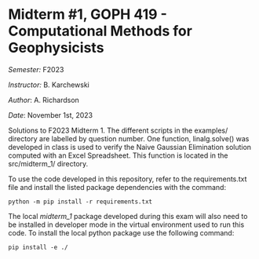 # Midterm #1, GOPH 419 - Computational Methods for Geophysicists
*Semester:* F2023

*Instructor:* B. Karchewski

*Author*: A. Richardson

*Date*: November 1st, 2023

Solutions to F2023 Midterm 1. The different scripts in the examples/ directory are labelled by question number.
One function, linalg.solve() was developed in class is used to verify the Naive Gaussian Elimination solution computed with an Excel Spreadsheet.
This function is located in the src/midterm_1/ directory.

To use the code developed in this repository, refer to the requirements.txt file and install the listed package dependencies with the command:

    python -m pip install -r requirements.txt

The local *midterm_1* package developed during this exam will also need to be installed in developer mode in the virtual environment used to run this code.
To install the local python package use the following command:

    pip install -e ./


